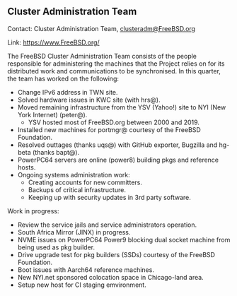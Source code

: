 ## Cluster Administration Team ##

Contact: Cluster Administration Team, <clusteradm@FreeBSD.org>

Link: https://www.FreeBSD.org/

The FreeBSD Cluster Administration Team consists of the people responsible for administering the machines that the Project relies on for its distributed work and communications to be synchronised. In this quarter, the team has worked on the following:

* Change IPv6 address in TWN site.
* Solved hardware issues in KWC site (with hrs@).
* Moved remaining infrastructure from the YSV (Yahoo!) site to NYI (New York Internet) (peter@).
    * YSV hosted most of FreeBSD.org between 2000 and 2019.
* Installed new machines for portmgr@ courtesy of the FreeBSD Foundation.
* Resolved outtages (thanks uqs@) with GitHub exporter, Bugzilla and hg-beta (thanks bapt@).
* PowerPC64 servers are online (power8) building pkgs and reference hosts.
* Ongoing systems administration work:
    * Creating accounts for new committers.
    * Backups of critical infrastructure.
    * Keeping up with security updates in 3rd party software.

Work in progress:

* Review the service jails and service administrators operation.
* South Africa Mirror (JINX) in progress.
* NVME issues on PowerPC64 Power9 blocking dual socket machine from being used as pkg builder.
* Drive upgrade test for pkg builders (SSDs) courtesy of the FreeBSD Foundation.
* Boot issues with Aarch64 reference machines.
* New NYI.net sponsored colocation space in Chicago-land area.
* Setup new host for CI staging emvironment.
